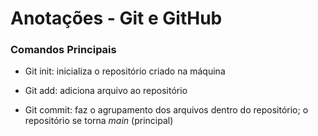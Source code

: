 # Anotações - Git e GitHub

### Comandos Principais ### 

- Git init: inicializa o repositório criado na máquina

- Git add: adiciona arquivo ao repositório

- Git commit: faz o agrupamento dos arquivos dentro do repositório; o repositório se torna _main_ (principal)



